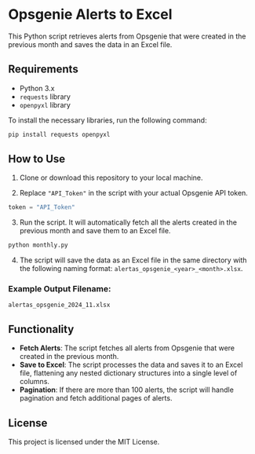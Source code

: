 # Opsgenie Alerts to Excel

This Python script retrieves alerts from Opsgenie that were created in the previous month and saves the data in an Excel file.

## Requirements

- Python 3.x
- `requests` library
- `openpyxl` library

To install the necessary libraries, run the following command:

```bash
pip install requests openpyxl
```

## How to Use

1. Clone or download this repository to your local machine.

2. Replace `"API_Token"` in the script with your actual Opsgenie API token.

```python
token = "API_Token"
```

3. Run the script. It will automatically fetch all the alerts created in the previous month and save them to an Excel file.

```bash
python monthly.py
```

4. The script will save the data as an Excel file in the same directory with the following naming format: `alertas_opsgenie_<year>_<month>.xlsx`.

### Example Output Filename:
```
alertas_opsgenie_2024_11.xlsx
```

## Functionality

- **Fetch Alerts**: The script fetches all alerts from Opsgenie that were created in the previous month.
- **Save to Excel**: The script processes the data and saves it to an Excel file, flattening any nested dictionary structures into a single level of columns.
- **Pagination**: If there are more than 100 alerts, the script will handle pagination and fetch additional pages of alerts.

## License

This project is licensed under the MIT License.